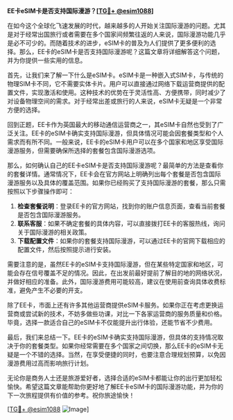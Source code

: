 **EE卡eSIM卡是否支持国际漫游？[[TG💪+ @esim1088](https://t.me/s/esim1088)]**

在如今这个全球化飞速发展的时代，越来越多的人开始关注国际漫游的问题。尤其是对于经常出国旅行或者需要在多个国家间频繁往返的人来说，国际漫游功能几乎是必不可少的。而随着技术的进步，eSIM卡的普及为人们提供了更多便利的选择。那么，EE卡的eSIM卡是否支持国际漫游呢？这篇文章将详细解答这个问题，并为你提供一些实用的信息。

首先，让我们来了解一下什么是eSIM卡。eSIM卡是一种嵌入式SIM卡，与传统的物理SIM卡不同，它不需要实体卡片。用户可以直接通过网络下载运营商提供的配置文件，实现激活和使用。这种技术的优势在于灵活性高、方便携带，同时减少了对设备物理空间的需求。对于经常出差或旅行的人来说，eSIM卡无疑是一个非常方便的选择。

回到正题，EE卡作为英国最大的移动通信运营商之一，其eSIM卡自然也受到了广泛关注。EE卡的eSIM卡确实支持国际漫游，但具体情况可能会因套餐类型和个人需求而有所不同。一般来说，EE卡的eSIM卡用户可以在多个国家和地区享受国际漫游服务，但需要确保所选择的套餐包含国际漫游选项。

那么，如何确认自己的EE卡eSIM卡是否支持国际漫游呢？最简单的方法是查看你的套餐详情。通常情况下，EE卡会在官方网站上明确列出每个套餐是否包含国际漫游服务以及具体的覆盖范围。如果你已经购买了支持国际漫游的套餐，那么只需按照以下步骤操作即可：

1. **检查套餐说明**：登录EE卡的官方网站，找到你的账户信息页面，查看当前套餐是否包含国际漫游服务。
2. **联系客服**：如果不确定套餐的具体内容，可以直接拨打EE卡的客服热线，询问关于国际漫游的相关政策。
3. **下载配置文件**：如果你的套餐支持国际漫游，可以通过EE卡的官网下载相应的配置文件，然后按照提示进行安装。

需要注意的是，虽然EE卡的eSIM卡支持国际漫游，但在某些特定国家和地区，可能会存在信号覆盖不足的情况。因此，在出发前最好提前了解目的地的网络状况，并做好相应的准备。此外，国际漫游费用可能较高，建议在使用前查询具体收费标准，避免产生不必要的开支。

除了EE卡，市面上还有许多其他运营商提供eSIM卡服务。如果你正在考虑更换运营商或尝试新的技术，不妨多做些功课，对比一下各家运营商的服务质量和价格。毕竟，选择一款适合自己的eSIM卡不仅能提升出行体验，还能节省不少费用。

最后，我们来总结一下。EE卡的eSIM卡确实支持国际漫游，但具体的支持情况取决于你的套餐类型。如果你经常需要在多个国家之间切换，那么EE卡的eSIM卡无疑是一个不错的选择。当然，在享受便捷的同时，也要注意合理规划预算，以免因漫游费用过高而影响旅行计划。

无论你是商务人士还是旅游爱好者，选择合适的eSIM卡都能让你的出行更加轻松愉快。希望这篇文章能帮助你更好地了解EE卡eSIM卡的国际漫游功能，并为你的下一次旅程提供有价值的参考。祝你旅途愉快！

[[TG💪+ @esim1088](https://t.me/s/esim1088) ![Image](https://i.postimg.cc/4NQfJmqS/Snipaste-2025-05-13-00-14-12.png)]